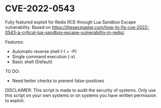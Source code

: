 # CVE-2022-0543
Fully featured exploit for Redis RCE through Lua Sandbox Escape vulnerability. Based on https://thesecmaster.com/how-to-fix-cve-2022-0543-a-critical-lua-sandbox-escape-vulnerability-in-redis/.

Features:
  - Automatic reverse shell (-I + -P)
  - Single command execution (-x)
  - Basic shell (Default)

TO DO:
  - Need better checks to prevent false-positives

DISCLAIMER: This script is made to audit the security of systems. Only use this script on your own systems or on systems you have written permission to exploit.
